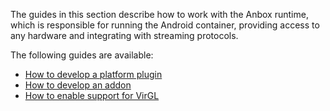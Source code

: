 The guides in this section describe how to work with the Anbox runtime, which is responsible for running the Android container, providing access to any hardware and integrating with streaming protocols.

The following guides are available:

* [How to develop a platform plugin](https://discourse.ubuntu.com/t/how-to-develop-a-platform-plugin/33099)
* [How to develop an addon](https://discourse.ubuntu.com/t/develop-and-test-addons-in-development-mode/36914)
* [How to enable support for VirGL](TBD)
